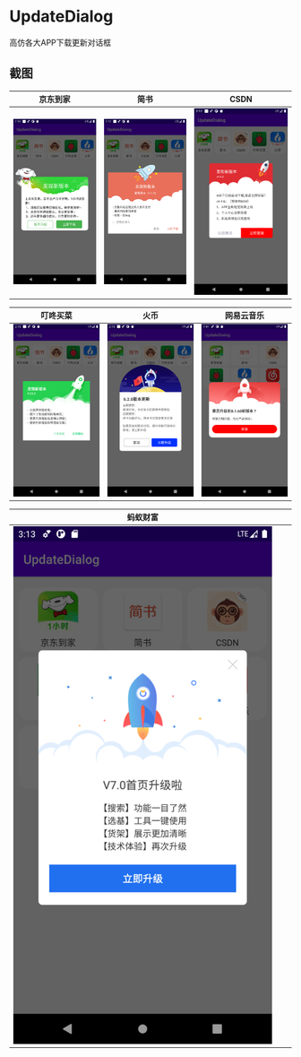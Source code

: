 # UpdateDialog

高仿各大APP下载更新对话框

## 截图
| 京东到家 | 简书 | CSDN |
|:-:|:-:|:-:|
|![image](https://github.com/kongpf8848/UpdateDialog/blob/master/screenshots/dialog_pdj.png) | ![image](https://github.com/kongpf8848/UpdateDialog/blob/master/screenshots/dialog_jianshu.png) | ![image](https://github.com/kongpf8848/UpdateDialog/blob/master/screenshots/dialog_csdn.png) |

| 叮咚买菜 | 火币 | 网易云音乐 |
|:-:|:-:|:-:|
|![image](https://github.com/kongpf8848/UpdateDialog/blob/master/screenshots/dialog_dingdong.png) | ![image](https://github.com/kongpf8848/UpdateDialog/blob/master/screenshots/dialog_huobi.png) | ![image](https://github.com/kongpf8848/UpdateDialog/blob/master/screenshots/dialog_cloudmusic.png)|

| 蚂蚁财富 |  |  |
|:-:|:-:|:-:|
|![image](https://github.com/kongpf8848/UpdateDialog/blob/master/screenshots/dialog_wealth.png) | | |
